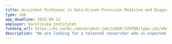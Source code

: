 ```yaml
---
title: Assistant Professor in Data-Driven Precision Medicine and Diagnostics (DDLS Fellow)
type: Job
app_deadline: 2022-09-12
employer: Karolinska Institutet
funding_url: https://ki.varbi.com/en/what:job/jobID:529700/type:job/where:4/apply:1
description: "We are looking for a talented researcher who is expected to develop world-leading independent biomedical research in the field of Data-Driven Precision Medicine and Diagnostics. DDLS Fellows have a base both at SciLifeLab and at one of Karolinska Institutet’s 22 departments. The candidates chose themselves which department they want to join as the last step of the recruitment process. The positions include internationally competitive grant support enabling experimental research using advanced molecular life science methods, access to state-of-the-art research infrastructure and recruitment of postdocs and doctoral students."
---
```

